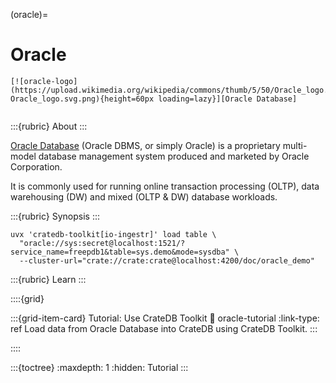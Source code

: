 (oracle)=
# Oracle

```{div} .float-right
[![oracle-logo](https://upload.wikimedia.org/wikipedia/commons/thumb/5/50/Oracle_logo.svg/500px-Oracle_logo.svg.png){height=60px loading=lazy}][Oracle Database]
```
```{div} .clearfix
```

:::{rubric} About
:::

[Oracle Database] (Oracle DBMS, or simply Oracle) is a proprietary multi-model
database management system produced and marketed by Oracle Corporation.

It is commonly used for running online transaction processing (OLTP), data
warehousing (DW) and mixed (OLTP & DW) database workloads.

:::{rubric} Synopsis
:::

```shell
uvx 'cratedb-toolkit[io-ingestr]' load table \
  "oracle://sys:secret@localhost:1521/?service_name=freepdb1&table=sys.demo&mode=sysdba" \
  --cluster-url="crate://crate:crate@localhost:4200/doc/oracle_demo"
```

:::{rubric} Learn
:::

::::{grid}

:::{grid-item-card} Tutorial: Use CrateDB Toolkit
:link: oracle-tutorial
:link-type: ref
Load data from Oracle Database into CrateDB using CrateDB Toolkit.
:::

::::


:::{toctree}
:maxdepth: 1
:hidden:
Tutorial <tutorial>
:::


[Oracle Database]: https://www.oracle.com/database/
